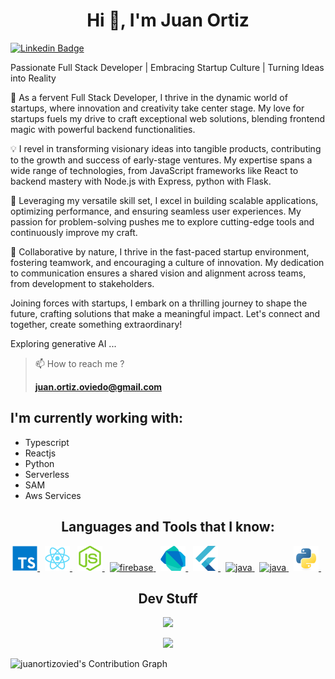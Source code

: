 <h1 align="center">Hi 👋, I'm Juan Ortiz</h1>

[![Linkedin Badge](https://img.shields.io/badge/LinkedIn-0077B5?style=for-the-badge&logo=linkedin&logoColor=white)](https://linkedin.com/in/juan-ortiz-oviedo/)

Passionate Full Stack Developer | Embracing Startup Culture | Turning Ideas into Reality

🚀 As a fervent Full Stack Developer, I thrive in the dynamic world of startups, where innovation and creativity take center stage. My love for startups fuels my drive to craft exceptional web solutions, blending frontend magic with powerful backend functionalities.

💡 I revel in transforming visionary ideas into tangible products, contributing to the growth and success of early-stage ventures. My expertise spans a wide range of technologies, from JavaScript frameworks like React to backend mastery with Node.js with Express, python with Flask.

🔧 Leveraging my versatile skill set, I excel in building scalable applications, optimizing performance, and ensuring seamless user experiences. My passion for problem-solving pushes me to explore cutting-edge tools and continuously improve my craft.

🌟 Collaborative by nature, I thrive in the fast-paced startup environment, fostering teamwork, and encouraging a culture of innovation. My dedication to communication ensures a shared vision and alignment across teams, from development to stakeholders.

Joining forces with startups, I embark on a thrilling journey to shape the future, crafting solutions that make a meaningful impact. Let's connect and together, create something extraordinary!

Exploring generative AI ...

> 📫 How to reach me ?
>
> **juan.ortiz.oviedo@gmail.com**

## I'm currently working with:

- Typescript
- Reactjs
- Python 
- Serverless
- SAM
- Aws Services

<h2 align="center">
  Languages and Tools that I know:
</h2>

<p align="center">
  <a href="https://www.typescriptlang.org" target="_blank" rel="noreferrer">
    <img src="https://raw.githubusercontent.com/devicons/devicon/master/icons/typescript/typescript-original.svg" alt="typescript" width="40" height="40"/>
  </a> &nbsp;
  <a href="https://reactjs.org" target="_blank" rel="noreferrer">
    <img src="https://raw.githubusercontent.com/devicons/devicon/master/icons/react/react-original.svg" alt="typescript" width="40" height="40"/>
  </a> &nbsp;
  <a href="https://nodejs.org" target="_blank" rel="noreferrer">
    <img src="https://raw.githubusercontent.com/devicons/devicon/master/icons/nodejs/nodejs-original.svg" alt="nodejs" width="40" height="40"/>
  </a>  &nbsp;
  <a href="https://firebase.google.com/" target="_blank" rel="noreferrer">
    <img src="https://www.vectorlogo.zone/logos/firebase/firebase-icon.svg" alt="firebase" width="40" height="40"/>
  </a>  &nbsp;
  <a href="https://dart.dev" target="_blank" rel="noreferrer">
    <img src="https://raw.githubusercontent.com/devicons/devicon/master/icons/dart/dart-original.svg" alt="dart" width="40" height="40"/>
  </a>  &nbsp;
  <a href="https://flutter.dev" target="_blank" rel="noreferrer">
    <img src="https://raw.githubusercontent.com/devicons/devicon/master/icons/flutter/flutter-original.svg" alt="flutter" width="40" height="40"/>
  </a>  &nbsp;
  <a href="https://aws.amazon.com" target="_blank" rel="noreferrer">
    <img src="https://www.vectorlogo.zone/logos/amazon_aws/amazon_aws-icon.svg" alt="java" width="40" height="40"/>
  </a>  &nbsp;
  <a href="https://www.serverless.com" target="_blank" rel="noreferrer">
    <img src="https://www.vectorlogo.zone/logos/serverless/serverless-icon.svg" alt="java" width="40" height="40"/>
  </a>  &nbsp;
  <a href="https://www.python.org" target="_blank" rel="noreferrer">
    <img src="https://raw.githubusercontent.com/devicons/devicon/master/icons/python/python-original.svg" alt="python" width="40" height="40"/>
  </a>  &nbsp;
</p>

<h2 align="center">
  Dev Stuff
</h2>

<p align="center">
  <img height="180em" src="https://github-readme-stats.vercel.app/api?username=juanortizovied&show_icons=true&hide_border=true&&count_private=true&include_all_commits=true&count_private=true&theme=blueberry" />
</p>

<p align="center">
  <img height="180em" src="https://streak-stats.demolab.com?user=juanortizovied&theme=cobalt&background=000000&border=7536B2&stroke=9243DD&ring=89502D&fire=FF9554&currStreakNum=D280FF&sideNums=BC52FF&currStreakLabel=64EAE2&sideLabels=48A8A2&dates=A42EE5" />
</p>

<img alt="juanortizovied's Contribution Graph" src="https://github-readme-activity-graph.vercel.app/graph?username=juanortizovied&custom_title=Contribution&hide_border=true&theme=tokyo-night" />
